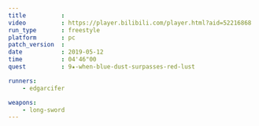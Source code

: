 ```yaml
---
title          :
video          : https://player.bilibili.com/player.html?aid=52216868
run_type       : freestyle
platform       : pc
patch_version  :
date           : 2019-05-12
time           : 04'46"00
quest          : 9★-when-blue-dust-surpasses-red-lust

runners:
    - edgarcifer

weapons:
    - long-sword
---
```

